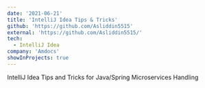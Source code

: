 ```yaml
---
date: '2021-06-21'
title: 'IntelliJ Idea Tips & Tricks'
github: 'https://github.com/Asliddin5515'
external: 'https://github.com/Asliddin5515/'
tech:
  - IntelliJ Idea
company: 'Amdocs'
showInProjects: true
---
```


IntelliJ Idea Tips and Tricks for Java/Spring Microservices Handling
